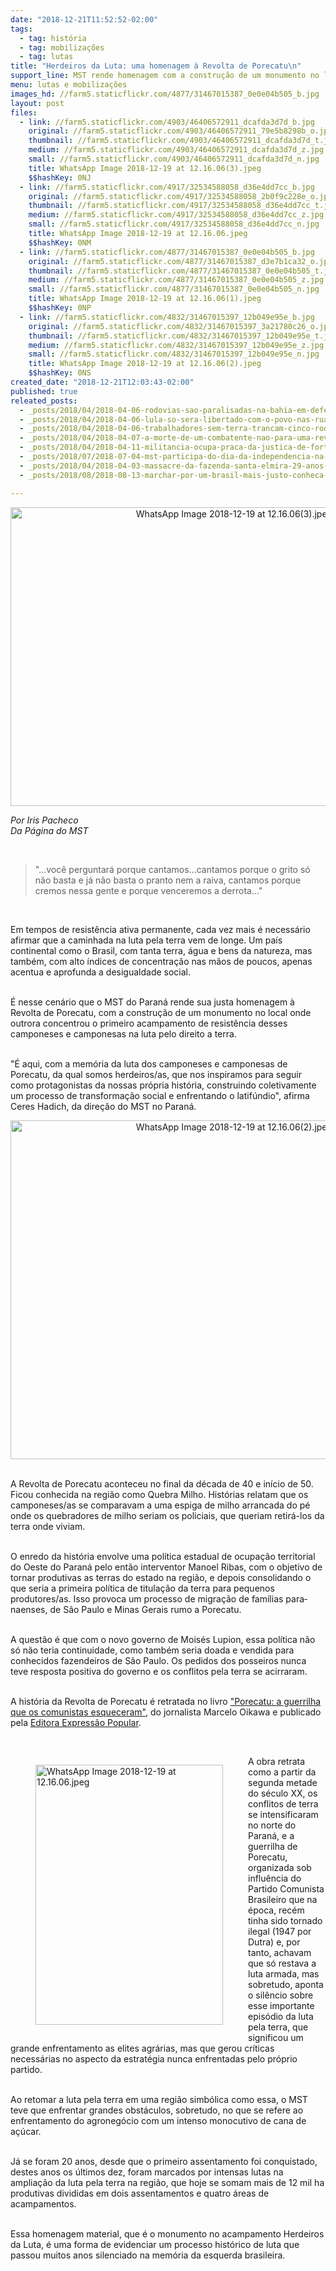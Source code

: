 ```yaml
---
date: "2018-12-21T11:52:52-02:00"
tags:
  - tag: história
  - tag: mobilizações
  - tag: lutas
title: "Herdeiros da Luta: uma homenagem à Revolta de Porecatu\n"
support_line: MST rende homenagem com a construção de um monumento no local onde outrora concentrou o primeiro acampamento de luta pelo direito a terra
menu: lutas e mobilizações
images_hd: //farm5.staticflickr.com/4877/31467015387_0e0e04b505_b.jpg
layout: post
files:
  - link: //farm5.staticflickr.com/4903/46406572911_dcafda3d7d_b.jpg
    original: //farm5.staticflickr.com/4903/46406572911_79e5b8298b_o.jpg
    thumbnail: //farm5.staticflickr.com/4903/46406572911_dcafda3d7d_t.jpg
    medium: //farm5.staticflickr.com/4903/46406572911_dcafda3d7d_z.jpg
    small: //farm5.staticflickr.com/4903/46406572911_dcafda3d7d_n.jpg
    title: WhatsApp Image 2018-12-19 at 12.16.06(3).jpeg
    $$hashKey: 0NJ
  - link: //farm5.staticflickr.com/4917/32534588058_d36e4dd7cc_b.jpg
    original: //farm5.staticflickr.com/4917/32534588058_2b0f9c228e_o.jpg
    thumbnail: //farm5.staticflickr.com/4917/32534588058_d36e4dd7cc_t.jpg
    medium: //farm5.staticflickr.com/4917/32534588058_d36e4dd7cc_z.jpg
    small: //farm5.staticflickr.com/4917/32534588058_d36e4dd7cc_n.jpg
    title: WhatsApp Image 2018-12-19 at 12.16.06.jpeg
    $$hashKey: 0NM
  - link: //farm5.staticflickr.com/4877/31467015387_0e0e04b505_b.jpg
    original: //farm5.staticflickr.com/4877/31467015387_d3e7b1ca32_o.jpg
    thumbnail: //farm5.staticflickr.com/4877/31467015387_0e0e04b505_t.jpg
    medium: //farm5.staticflickr.com/4877/31467015387_0e0e04b505_z.jpg
    small: //farm5.staticflickr.com/4877/31467015387_0e0e04b505_n.jpg
    title: WhatsApp Image 2018-12-19 at 12.16.06(1).jpeg
    $$hashKey: 0NP
  - link: //farm5.staticflickr.com/4832/31467015397_12b049e95e_b.jpg
    original: //farm5.staticflickr.com/4832/31467015397_3a21780c26_o.jpg
    thumbnail: //farm5.staticflickr.com/4832/31467015397_12b049e95e_t.jpg
    medium: //farm5.staticflickr.com/4832/31467015397_12b049e95e_z.jpg
    small: //farm5.staticflickr.com/4832/31467015397_12b049e95e_n.jpg
    title: WhatsApp Image 2018-12-19 at 12.16.06(2).jpeg
    $$hashKey: 0NS
created_date: "2018-12-21T12:03:43-02:00"
published: true
releated_posts:
  - _posts/2018/04/2018-04-06-rodovias-sao-paralisadas-na-bahia-em-defesa-de-lula.md
  - _posts/2018/04/2018-04-06-lula-so-sera-libertado-com-o-povo-nas-ruas-afirma-joao-pedro-stedile.md
  - _posts/2018/04/2018-04-06-trabalhadores-sem-terra-trancam-cinco-rodovias-no-parana.md
  - _posts/2018/04/2018-04-07-a-morte-de-um-combatente-nao-para-uma-revolucao-diz-lula-em-ato-no-abc.md
  - _posts/2018/04/2018-04-11-militancia-ocupa-praca-da-justica-de-fortaleza-em-defesa-do-lula.md
  - _posts/2018/07/2018-07-04-mst-participa-do-dia-da-independencia-na-bahia.md
  - _posts/2018/04/2018-04-03-massacre-da-fazenda-santa-elmira-29-anos-de-um-marco-na-vida-do-mst.md
  - _posts/2018/08/2018-08-13-marchar-por-um-brasil-mais-justo-conheca-a-historia-da-coluna-prestes.md

---
```

<div aria-label="Não é importante" data-tooltip-align="b,l" data-tooltip-contained="true" data-tooltip-delay="1500" id=":mj" role="img">
<p style="text-align:center"><img alt="WhatsApp Image 2018-12-19 at 12.16.06(3).jpeg" height="478" src="//farm5.staticflickr.com/4903/46406572911_dcafda3d7d_b.jpg" width="700" /></p>
</div>

<p><em>Por Iris Pacheco<br />
Da P&aacute;gina do MST</em></p>

<p>&nbsp;</p>

<blockquote>
<p>&quot;...voc&ecirc; perguntar&aacute; porque cantamos...cantamos porque o grito s&oacute; n&atilde;o basta e j&aacute; n&atilde;o basta o pranto nem a raiva, cantamos porque cremos nessa gente e porque venceremos a derrota...&quot;</p>
</blockquote>

<p>&nbsp;</p>

<p>Em tempos de resist&ecirc;ncia ativa permanente, cada vez mais &eacute;&nbsp;necess&aacute;rio afirmar que a caminhada na luta pela terra vem de longe. Um pa&iacute;s continental como o Brasil, com tanta terra, &aacute;gua e bens da natureza, mas tamb&eacute;m, com alto &iacute;ndices de concentra&ccedil;&atilde;o nas m&atilde;os de poucos, apenas acentua e aprofunda a desigualdade social.</p>

<p><br />
&Eacute; nesse cen&aacute;rio que o MST do Paran&aacute; rende sua justa homenagem &agrave; Revolta de Porecatu, com a constru&ccedil;&atilde;o de um monumento no local onde outrora concentrou o primeiro acampamento de resist&ecirc;ncia desses camponeses e camponesas na luta pelo direito a terra.</p>

<p><br />
&quot;&Eacute; aqui, com a mem&oacute;ria da luta dos camponeses e camponesas de Porecatu, da qual somos herdeiros/as, que nos inspiramos para seguir como protagonistas da nossas pr&oacute;pria hist&oacute;ria, construindo coletivamente um processo de transforma&ccedil;&atilde;o social e enfrentando o latif&uacute;ndio&quot;, afirma Ceres Hadich, da dire&ccedil;&atilde;o do MST no Paran&aacute;.</p>

<p style="text-align:center"><img alt="WhatsApp Image 2018-12-19 at 12.16.06(2).jpeg" height="542" src="//farm5.staticflickr.com/4832/31467015397_12b049e95e_b.jpg" width="700" /></p>

<p><br />
A Revolta de Porecatu aconteceu no final da d&eacute;cada de 40 e in&iacute;cio de 50. Ficou conhecida na regi&atilde;o como Quebra Milho. Hist&oacute;rias relatam que os camponeses/as se comparavam a uma espiga de milho arrancada do p&eacute; onde os quebradores de milho seriam os policiais, que queriam retir&aacute;-los da terra onde viviam.</p>

<p><br />
O enredo da hist&oacute;ria envolve uma pol&iacute;tica estadual de ocu&shy;&shy;pa&shy;&shy;&shy;&shy;&ccedil;&atilde;o territorial do Oeste do Pa&shy;&shy;ran&aacute; pelo ent&atilde;o interventor Manoel Ribas, com o objetivo de tornar produtivas as terras do estado na regi&atilde;o, e depois consolidando o que seria a primeira pol&iacute;tica de titula&ccedil;&atilde;o da terra para pequenos produtores/as. Isso provoca um processo de migra&ccedil;&atilde;o de fam&iacute;lias para&shy;&shy;naenses, de S&atilde;o Paulo e Minas Gerais rumo a Porecatu.</p>

<p><br />
A quest&atilde;o &eacute; que com o novo governo de Mois&eacute;s Lupion, essa pol&iacute;tica n&atilde;o s&oacute; n&atilde;o teria continuidade, como tamb&eacute;m seria doada e vendida para conhecidos fazendeiros de S&atilde;o Paulo. Os pedidos dos posseiros nunca teve resposta positiva do governo e os conflitos pela terra se acirraram.</p>

<p><br />
A hist&oacute;ria da Revolta de Porecatu &eacute; retratada no livro <a href="http://www.ihu.unisinos.br/169-noticias/noticias-2015/546306-a-guerrilha-de-porecatu-e-a-afirmacao-da-condicao-camponesa-no-parana">&quot;Porecatu: a guerrilha que os comunistas esqueceram&quot;</a>, do jornalista Marcelo Oikawa e publicado pela <a href="https://www.expressaopopular.com.br/loja/">Editora Express&atilde;o Popular</a>.</p>

<p>&nbsp;</p>

<figure class="image" style="float:left"><img alt="WhatsApp Image 2018-12-19 at 12.16.06.jpeg" height="416" src="//farm5.staticflickr.com/4917/32534588058_d36e4dd7cc_b.jpg" width="300" />
<figcaption></figcaption>
</figure>

<p>A obra retrata como a partir da segunda metade do s&eacute;culo XX, os conflitos de terra se intensificaram no norte do Paran&aacute;, e a guerrilha de Porecatu, organizada sob influ&ecirc;ncia do Partido Comunista Brasileiro que na &eacute;poca, rec&eacute;m tinha sido tornado ilegal (1947 por Dutra) e, por tanto, achavam que s&oacute; restava a luta armada, mas sobretudo, aponta o sil&ecirc;ncio sobre esse importante epis&oacute;dio da luta pela terra, que significou um grande enfrentamento as elites agr&aacute;rias, mas que gerou cr&iacute;ticas necess&aacute;rias no aspecto da estrat&eacute;gia nunca enfrentadas pelo pr&oacute;prio partido.</p>

<p><br />
Ao retomar a luta pela terra em uma regi&atilde;o simb&oacute;lica como essa, o MST teve que enfrentar grandes obst&aacute;culos, sobretudo, no que se refere ao enfrentamento do agroneg&oacute;cio com um intenso monocutivo de cana de a&ccedil;&uacute;car.</p>

<p><br />
J&aacute; se foram 20 anos, desde que o primeiro assentamento foi conquistado, destes anos os &uacute;ltimos dez, foram marcados por intensas lutas na amplia&ccedil;&atilde;o da luta pela terra na regi&atilde;o, que hoje se somam mais de 12 mil ha produtivas divididas em dois assentamentos e quatro &aacute;reas de acampamentos.</p>

<p><br />
Essa homenagem material, que &eacute; o monumento no acampamento Herdeiros da Luta, &eacute; uma forma de evidenciar um processo hist&oacute;rico de luta que passou muitos anos silenciado na mem&oacute;ria da esquerda brasileira.</p>

<div>&nbsp;</div>

<div class="yj6qo" style="color: rgb(34, 34, 34); font-family: Arial, Helvetica, sans-serif; font-size: small;">&nbsp;</div>

<div class="adL" style="color: rgb(34, 34, 34); font-family: Arial, Helvetica, sans-serif; font-size: small;">&nbsp;</div>

<p>&nbsp;</p>

